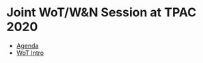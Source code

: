 # Joint WoT/W&N Session at TPAC 2020

* [Agenda](https://github.com/w3c/wot/issues/934)
* [WoT Intro](https://github.com/w3c/wot-marketing/blob/master/presentations/2020-10-WoT-Intro.pptx)

